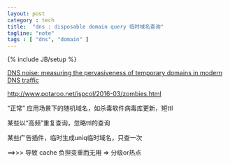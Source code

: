 ```yaml
---
layout: post
category : tech
title:  "dns : disposable domain query 临时域名查询"
tagline: "note"
tags : [ "dns", "domain" ] 
---
```

{% include JB/setup %}


[DNS noise: measuring the pervasiveness of temporary domains in modern DNS traffic](http://ieeexplore.ieee.org/xpls/abs_all.jsp?arnumber=6903614)

http://www.potaroo.net/ispcol/2016-03/zombies.html

“正常” 应用场景下的随机域名，如杀毒软件病毒库更新，短ttl

某些以“高频”重复查询，忽略ttl的查询

某些广告插件，临时生成uniq临时域名，只查一次

==>>> 导致 cache 负担变重而无用 => 分级or热点
